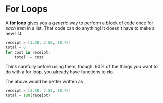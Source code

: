 # For Loops

A **for loop** gives you a _generic_ way to perform a block of code once for _each item_ in a list.
That code can do anything!
It doesn't have to make a new list.

```py
receipt = [3.00, 2.50, 10.75]
total = 0
for cost in receipt:
    total += cost
```

Think carefully before using them, though.
90% of the things you want to do with a for loop, you already have functions to do.

The above would be better written as

```py
receipt = [3.00, 2.50, 10.75]
total = sum(receipt)
```
